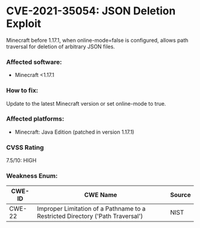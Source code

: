 # CVE-2021-35054: JSON Deletion Exploit
Minecraft before 1.17.1, when online-mode=false is configured, allows path traversal for deletion of arbitrary JSON files.

### Affected software:
* Minecraft <1.17.1

### How to fix:
Update to the latest Minecraft version or set online-mode to true.

### Affected platforms:
* Minecraft: Java Edition (patched in version 1.17.1)

### CVSS Rating
7.5/10: HIGH

### Weakness Enum:
| CWE-ID  | CWE Name                                                                       | Source                     |
|---------|--------------------------------------------------------------------------------|----------------------------|
| CWE-22  | Improper Limitation of a Pathname to a Restricted Directory ('Path Traversal') | NIST                       |
